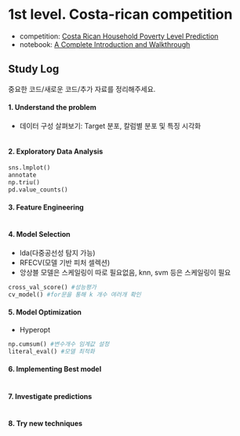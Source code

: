 # 1st level. Costa-rican competition
- competition: [Costa Rican Household Poverty Level Prediction](https://www.kaggle.com/c/costa-rican-household-poverty-prediction)
- notebook: [A Complete Introduction and Walkthrough](https://www.kaggle.com/willkoehrsen/a-complete-introduction-and-walkthrough)

## Study Log
중요한 코드/새로운 코드/추가 자료를 정리해주세요.


#### 1. Understand the problem
- 데이터 구성 살펴보기: Target 분포, 칼럼별 분포 및 특징 시각화
```python
```

#### 2. Exploratory Data Analysis
```python
sns.lmplot()
annotate
np.triu()
pd.value_counts()
```

#### 3. Feature Engineering
```python
```

#### 4. Model Selection
- lda(다중공선성 탐지 가능)
- RFECV(모델 기반 피처 셀렉션)
- 앙상블 모델은 스케일링이 따로 필요없음, knn, svm 등은 스케일링이 필요
```python
cross_val_score() #성능평가
cv_model() #for문을 통해 k 개수 여러개 확인
```

#### 5. Model Optimization
- Hyperopt
```python
np.cumsum() #변수개수 임계값 설정
literal_eval() #모델 최적화
```

#### 6. Implementing Best model
```python
```

#### 7. Investigate predictions
```python
```

#### 8. Try new techniques
```python
```

